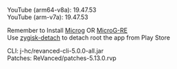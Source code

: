 YouTube (arm64-v8a): 19.47.53  
YouTube (arm-v7a): 19.47.53  

Remember to Install [Microg](https://github.com/ReVanced/GmsCore/releases) OR [MicroG-RE](https://github.com/WSTxda/MicroG-RE)  
Use [zygisk-detach](https://github.com/j-hc/zygisk-detach) to detach root the app from Play Store
  
CLI: j-hc/revanced-cli-5.0.0-all.jar  
Patches: ReVanced/patches-5.13.0.rvp    
